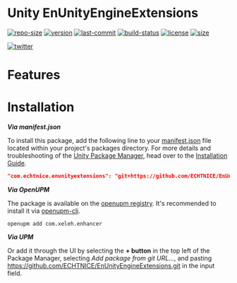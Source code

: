 # Unity EnUnityEngineExtensions

<!--- [![license](https://img.shields.io/github/license/echtnice/EnUnityEngineExtensions?style=for-the-badge)](./LICENSE) -->
[![repo-size](https://img.shields.io/github/repo-size/echtnice/EnUnityEngineExtensions?label=File%20size&style=for-the-badge)]()
[![version](https://img.shields.io/github/package-json/v/echtnice/EnUnityEngineExtensions?style=for-the-badge)]()
[![last-commit](https://img.shields.io/github/last-commit/echtnice/EnUnityEngineExtensions?style=for-the-badge)]()
[![build-status](https://img.shields.io/github/workflow/status/ECHTNICE/EnUnityEngineExtensions/Build-Action?style=for-the-badge)]()
[![license](https://img.shields.io/badge/LICENSE-MIT-brightbreen?style=for-the-badge)](./LICENSE)
[![size](https://img.shields.io/github/package-json/keywords/echtnice/EnUnityEngineExtensions?style=for-the-badge)]()

[![twitter](https://img.shields.io/twitter/follow/echtnice?style=for-the-badge)](https://twitter.com/echtnice)

# Features



# Installation

***Via manifest.json***

To install this package, add the following line to your [manifest.json](https://docs.unity3d.com/Manual/upm-dependencies.html) file located within your project's packages directory. 
For more details and troubleshooting of the [Unity Package Manager](https://docs.unity3d.com/Manual/Packages.html), head over to the [Installation Guide](https://github.com/unity-packages/installation).

```json
"com.echtnice.enunityextensions": "git+https://github.com/ECHTNICE/EnUnityEngineExtensions"
```

***Via OpenUPM***

The package is available on the [openupm registry](https://openupm.com/packages/com.xeleh.enhancer/). It's recommended to install it via [openupm-cli](https://github.com/openupm/openupm-cli#openupm-cli).

```
openupm add com.xeleh.enhancer
```

***Via UPM***

Or add it through the UI by selecting the **+ button** in the top left of the Package Manager, selecting _Add package from git URL..._, and pasting https://github.com/ECHTNICE/EnUnityEngineExtensions.git in the input field.